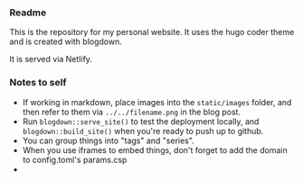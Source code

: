 ### Readme

This is the repository for my personal website. It uses the hugo coder theme and is created with blogdown. 

It is served via Netlify.

### Notes to self

- If working in markdown, place images into the `static/images` folder, and then refer to them via `../../filename.png` in the blog post.
- Run `blogdown::serve_site()` to test the deployment locally, and `blogdown::build_site()` when you're ready to push up to github. 
- You can group things into "tags" and "series". 
- When you use iframes to embed things, don't forget to add the domain to config.toml's params.csp
- 